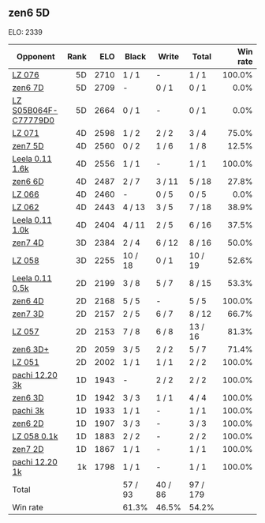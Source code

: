 ## zen6 5D ##

ELO: 2339

Opponent | Rank | ELO | Black | Write | Total | Win rate
---------|-----:|----:|-------|-------|-------|-------:
[LZ 076](LZ%20076.md) | 5D | 2710 | 1 / 1 | - | 1 / 1 | 100.0%
[zen6 7D](zen6%207D.md) | 5D | 2709 | - | 0 / 1 | 0 / 1 | 0.0%
[LZ S05B064F-C77779D0](LZ%20S05B064F-C77779D0.md) | 5D | 2664 | 0 / 1 | - | 0 / 1 | 0.0%
[LZ 071](LZ%20071.md) | 4D | 2598 | 1 / 2 | 2 / 2 | 3 / 4 | 75.0%
[zen7 5D](zen7%205D.md) | 4D | 2560 | 0 / 2 | 1 / 6 | 1 / 8 | 12.5%
[Leela 0.11 1.6k](Leela%200.11%201.6k.md) | 4D | 2556 | 1 / 1 | - | 1 / 1 | 100.0%
[zen6 6D](zen6%206D.md) | 4D | 2487 | 2 / 7 | 3 / 11 | 5 / 18 | 27.8%
[LZ 066](LZ%20066.md) | 4D | 2460 | - | 0 / 5 | 0 / 5 | 0.0%
[LZ 062](LZ%20062.md) | 4D | 2443 | 4 / 13 | 3 / 5 | 7 / 18 | 38.9%
[Leela 0.11 1.0k](Leela%200.11%201.0k.md) | 4D | 2404 | 4 / 11 | 2 / 5 | 6 / 16 | 37.5%
[zen7 4D](zen7%204D.md) | 3D | 2384 | 2 / 4 | 6 / 12 | 8 / 16 | 50.0%
[LZ 058](LZ%20058.md) | 3D | 2255 | 10 / 18 | 0 / 1 | 10 / 19 | 52.6%
[Leela 0.11 0.5k](Leela%200.11%200.5k.md) | 2D | 2199 | 3 / 8 | 5 / 7 | 8 / 15 | 53.3%
[zen6 4D](zen6%204D.md) | 2D | 2168 | 5 / 5 | - | 5 / 5 | 100.0%
[zen7 3D](zen7%203D.md) | 2D | 2157 | 2 / 5 | 6 / 7 | 8 / 12 | 66.7%
[LZ 057](LZ%20057.md) | 2D | 2153 | 7 / 8 | 6 / 8 | 13 / 16 | 81.3%
[zen6 3D+](zen6%203D+.md) | 2D | 2059 | 3 / 5 | 2 / 2 | 5 / 7 | 71.4%
[LZ 051](LZ%20051.md) | 2D | 2002 | 1 / 1 | 1 / 1 | 2 / 2 | 100.0%
[pachi 12.20 3k](pachi%2012.20%203k.md) | 1D | 1943 | - | 2 / 2 | 2 / 2 | 100.0%
[zen6 3D](zen6%203D.md) | 1D | 1942 | 3 / 3 | 1 / 1 | 4 / 4 | 100.0%
[pachi 3k](pachi%203k.md) | 1D | 1933 | 1 / 1 | - | 1 / 1 | 100.0%
[zen6 2D](zen6%202D.md) | 1D | 1907 | 3 / 3 | - | 3 / 3 | 100.0%
[LZ 058 0.1k](LZ%20058%200.1k.md) | 1D | 1883 | 2 / 2 | - | 2 / 2 | 100.0%
[zen7 2D](zen7%202D.md) | 1D | 1867 | 1 / 1 | - | 1 / 1 | 100.0%
[pachi 12.20 1k](pachi%2012.20%201k.md) | 1k | 1798 | 1 / 1 | - | 1 / 1 | 100.0%
Total | | | 57 / 93 | 40 / 86 | 97 / 179 | 
Win rate| | | 61.3% | 46.5% | 54.2% | 
